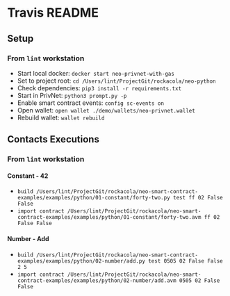 # Travis README

## Setup

### From `lint` workstation

* Start local docker: `docker start neo-privnet-with-gas`
* Set to project root: `cd /Users/lint/ProjectGit/rockacola/neo-python`
* Check dependencies: `pip3 install -r requirements.txt`
* Start in PrivNet: `python3 prompt.py -p`
* Enable smart contract events: `config sc-events on`
* Open wallet: `open wallet ./demo/wallets/neo-privnet.wallet`
* Rebuild wallet: `wallet rebuild`

## Contacts Executions

### From `lint` workstation

#### Constant - 42

* `build /Users/lint/ProjectGit/rockacola/neo-smart-contract-examples/examples/python/01-constant/forty-two.py test ff 02 False False`
* `import contract /Users/lint/ProjectGit/rockacola/neo-smart-contract-examples/examples/python/01-constant/forty-two.avm ff 02 False False`

#### Number - Add

* `build /Users/lint/ProjectGit/rockacola/neo-smart-contract-examples/examples/python/02-number/add.py test 0505 02 False False 2 5`
* `import contract /Users/lint/ProjectGit/rockacola/neo-smart-contract-examples/examples/python/02-number/add.avm 0505 02 False False`
